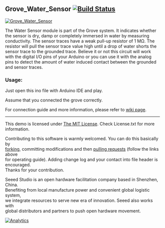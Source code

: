 Grove_Water_Sensor  [![Build Status](https://travis-ci.com/Seeed-Studio/Grove_Water_Sensor.svg?branch=master)](https://travis-ci.com/Seeed-Studio/Grove_Water_Sensor)
--------------------------------

[![Grove_Water_Sensor](https://statics3.seeedstudio.com/images/101020018%201.jpg)](http://www.seeedstudio.com/depot/twig-water-sensor-p-748.html?cPath=144_151)

The Water Sensor module is part of the Grove system. It indicates whether the sensor is dry, damp or completely immersed in water by measuring conductivity. The sensor traces have a weak pull-up resistor of 1 MΩ. The resistor will pull the sensor trace value high until a drop of water shorts the sensor trace to the grounded trace. Believe it or not this circuit will work with the digital I/O pins of your Arduino or you can use it with the analog pins to detect the amount of water induced contact between the grounded and sensor traces.

### Usage:

Just open this ino file with Arduino IDE and play.

Assume that you connected the grove correctly. 

For connection guide and more information, please refer to [wiki page](http://wiki.seeedstudio.com/Grove-Water_Sensor/).

    
----

This demo is licensed under [The MIT License](http://opensource.org/licenses/mit-license.php). Check License.txt for more information.<br>

Contributing to this software is warmly welcomed. You can do this basically by<br>
[forking](https://help.github.com/articles/fork-a-repo), committing modifications and then [pulling requests](https://help.github.com/articles/using-pull-requests) (follow the links above<br>
for operating guide). Adding change log and your contact into file header is encouraged.<br>
Thanks for your contribution.

Seeed Studio is an open hardware facilitation company based in Shenzhen, China. <br>
Benefiting from local manufacture power and convenient global logistic system, <br>
we integrate resources to serve new era of innovation. Seeed also works with <br>
global distributors and partners to push open hardware movement.<br>




[![Analytics](https://ga-beacon.appspot.com/UA-46589105-3/Grove_Water_Sensor)](https://github.com/igrigorik/ga-beacon)


